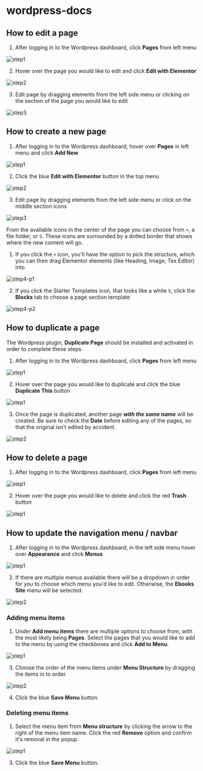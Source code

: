 # wordpress-docs

## How to edit a page

1. After logging in to the Wordpress dashboard, click **Pages** from left menu

![step1](/images/page/edit/step1.png?raw=true "Navigate to WP Dashboard and click Pages from left menu")

2. Hover over the page you would like to edit and click **Edit with Elementor**

![step2](/images/page/edit/step2.png?raw=true "Hover over page and click Edit with Elementor")

3. Edit page by dragging elements from the left side menu or clicking on the section of the page you would like to edit

![step3](/images/page/edit/step3.png?raw=true "Edit page by dragging elements or clicking on the section of the page that should be edited")


## How to create a new page

1. After logging in to the Wordpress dashboard, hover over **Pages** in left menu and click **Add New**

![step1](/images/page/create/step1.png?raw=true "Pages > Add New")

2. Click the blue **Edit with Elementor** button in the top menu

![step2](/images/page/create/step2.png?raw=true "Click edit with elementor button")

3. Edit page by dragging elements from the left side menu or click on the middle section icons

![step3](/images/page/create/step3.png?raw=true "Edit page by dragging elements from the left side menu or click on the middle section icons")

From the available icons in the center of the page you can choose from `+`, a file folder, or `S`. These icons are surrounded by a dotted border that shows where the new content will go.

1. If you click the `+` icon, you'll have the option to pick the structure, which you can then drag Elementor elements (like Heading, Image, Tex Editor) into 

![step4-p1](/images/page/create/step4-part1.png?raw=true "Edit page by dragging elements from the left side menu or click on the middle section icons")

2. If you click the Starter Templates icon, that looks like a white `S`, click the **Blocks** tab to choose a page section template 

![step4-p2](/images/page/create/step4-part2.png?raw=true "Edit page by dragging elements from the left side menu or click on the middle section icons")

## How to duplicate a page

The Wordpress plugin, **Duplicate Page** should be installed and activated in order to complete these steps.

1. After logging in to the Wordpress dashboard, click **Pages** from left menu

![step1](/images/page/edit/step1.png?raw=true "Navigate to WP Dashboard and click Pages from left menu")

2. Hover over the page you would like to duplicate and click the blue **Duplicate This** button

![step1](/images/page/duplicate/step1.png?raw=true "Hover over the page you would like to duplicate and click Duplicate This")

3. Once the page is duplicated, another page ***with the same name*** will be created. Be sure to check the **Date** before editing any of the pages, so that the original isn't edited by accident. 

![step2](/images/page/duplicate/step2.png?raw=true "Edit new duplicated page")

## How to delete a page

1. After logging in to the Wordpress dashboard, click **Pages** from left menu

![step1](/images/page/edit/step1.png?raw=true "Navigate to WP Dashboard and click Pages from left menu")

2. Hover over the page you would like to delete and click the red **Trash** button

![step1](/images/page/delete/step1.png?raw=true "Hover over the page you would like to delete and click Trash")


## How to update the navigation menu / navbar

1. After logging in to the Wordpress dashboard, in the left side menu hover over **Appearance** and click **Menus** 

![step1](/images/menu/step1.png?raw=true "Navigate to menu items")

2. If there are multiple menus available there will be a dropdown in order for you to choose which menu you'd like to edit. Otherwise, the **Ebooks Site** menu will be selected.

![step2](/images/menu/step2.png?raw=true "Confirm menu name")

### Adding menu items

1. Under **Add menu items** there are multiple options to choose from, with the most likely being **Pages**. Select the pages that you would like to add to the menu by using the checkboxes and click **Add to Menu**.

![step1](/images/menu/add/step1.png?raw=true "Select menu item to add")

3. Choose the order of the menu items under **Menu Structure** by dragging the items in to order.

![step2](/images/menu/add/step2.png?raw=true "Drag and drop items")

4. Click the blue **Save Menu** button.

### Deleting menu items

1. Select the menu item from **Menu structure** by clicking the arrow to the right of the menu item name. Click the red **Remove** option and confirm it's removal in the popup.

![step1](/images/menu/delete/step1.png?raw=true "Select menu item to delete")

3. Click the blue **Save Menu** button.
